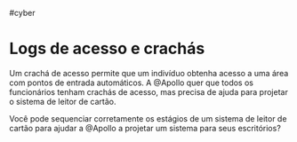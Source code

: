 #cyber 
# Logs de acesso e crachás

Um crachá de acesso permite que um indivíduo obtenha acesso a uma área com pontos de entrada automáticos. A @Apollo quer que todos os funcionários tenham crachás de acesso, mas precisa de ajuda para projetar o sistema de leitor de cartão.

Você pode sequenciar corretamente os estágios de um sistema de leitor de cartão para ajudar a @Apollo a projetar um sistema para seus escritórios?









